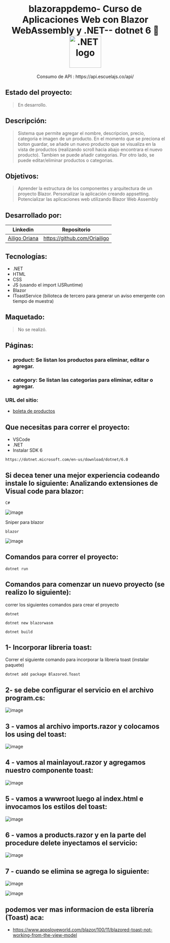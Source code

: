 <h1 align="center"> 
 blazorappdemo- Curso de Aplicaciones Web con Blazor WebAssembly y .NET-- dotnet 6 💚  
<img width="100" src="https://static.platzi.com/cdn-cgi/image/width=1024,quality=50,format=auto/media/achievements/piezas-aplicaciones-web-blazor-erbassembly-net_buenas-practicas-y-codigo-limpio-en-.png" alt=".NET logo"></a></h1>
<p align="center"> 
<span>Consumo de API </span>: https://api.escuelajs.co/api/
</p>


## Estado del proyecto:
> En desarrollo.
## Descripción:
> Sistema que permite agregar el nombre, descripcion, precio, categoria e imagen de un producto. En el momento que se preciona el boton guardar, se añade un nuevo producto que se visualiza en la vista de productos (realizando scroll hacia abajo encontrara el nuevo producto). Tambien se puede añadir categorias. Por otro lado, se puede editar/eliminar productos o categorias.
## Objetivos: 
> Aprender la estructura de los componentes y arquitectura de un proyecto Blazor.
> Personalizar la aplicación creando appsetting.
> Potencializar las aplicaciones web utilizando Blazor Web Assembly
## Desarrollado por:
| Linkedin | Repositorio |
| -------  | ------- |
| [Ailigo Oriana](linkedin.com/in/oriana-ailigo) | https://github.com/Oriailigo |
## Tecnologías:
* .NET
* HTML
* CSS
* JS (usando el import IJSRuntime)
* Blazor
* IToastService (bilioteca de tercero para generar un aviso emergente con tiempo de muestra)
## Maquetado:
> No se realizó.
## Páginas:
  * ### product: Se listan los productos para eliminar, editar o agregar.
  * ### category: Se listan las categorias para eliminar, editar o agregar.

### URL del sitio:  
* [boleta de productos](https://github.com/vuejs/vue/blob/dev/.github/CONTRIBUTING.md)
## Que necesitas para correr el proyecto:
 * VSCode 
 * .NET 
 * Instalar SDK 6
```
https://dotnet.microsoft.com/en-us/download/dotnet/6.0

```
## Si decea tener una mejor experiencia codeando instale lo siguiente: Analizando extensiones de Visual code para blazor:
```
C#
```
![image](https://user-images.githubusercontent.com/31573758/226488468-d6a2dc5f-2727-47ce-92f9-941c8ae1998f.png)


Sniper para blazor
```
blazor
```
![image](https://user-images.githubusercontent.com/31573758/226488524-09b04b32-e7b0-4884-90cc-e941d53ee0ca.png)



## Comandos para correr el proyecto:

```
dotnet run

```

## Comandos para comenzar un nuevo proyecto (se realizo lo siguiente):

correr los siguientes comandos para crear el proyecto 

```
dotnet

```

```
dotnet new blazorwasm

```

```
dotnet build 

```

## 1- Incorporar libreria toast:

Correr el siguiente comando para incorporar la libreria toast (instalar paquete)

```
dotnet add package Blazored.Toast

```
## 2- se debe configurar el servicio en el archivo program.cs:
![image](https://user-images.githubusercontent.com/31573758/226487262-6b4b8f1a-df5f-406f-9897-527b2dee6600.png)

## 3 - vamos al archivo  imports.razor y colocamos los using del toast:
![image](https://user-images.githubusercontent.com/31573758/226487408-61feba0d-8868-4a1c-86fa-c919fc1f2bf3.png)

## 4 - vamos al mainlayout.razor y agregamos nuestro componente toast:
![image](https://user-images.githubusercontent.com/31573758/226487487-65ef5a0e-1e8e-4bba-b32d-3e430508f393.png)

## 5 - vamos a wwwroot luego al index.html e invocamos los estilos del toast:
![image](https://user-images.githubusercontent.com/31573758/226487629-41428cdd-136f-455d-bed3-70d9fe21b1f0.png)

## 6 - vamos a products.razor y en la parte del procedure delete  inyectamos el servicio:
![image](https://user-images.githubusercontent.com/31573758/226487683-4eea4ee2-e7cf-43eb-b30c-d851339984cf.png)

## 7 - cuando se elimina se agrega lo siguiente:
![image](https://user-images.githubusercontent.com/31573758/226487772-6d238b57-305e-4b77-9086-d210d7a8f35a.png)

![image](https://user-images.githubusercontent.com/31573758/226487790-9458f2c4-ad5f-4c41-a6a8-fadd2557239f.png)

##  podemos ver mas informacion de esta librería (Toast) aca:
*   https://www.appsloveworld.com/blazor/100/11/blazored-toast-not-working-from-the-view-model

